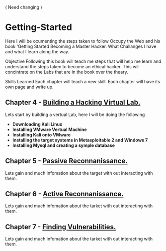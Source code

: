 ( Need changing ) 
# Getting-Started
Here I will be ocumenting the steps taken to follow Occupy the Web and his book 'Getting Started Becoming a Master Hacker.
What Challanges I have and what I learn along the way. 


Objective
Following this book will teach me steps that will help me learn and understand the steps taken to become an ethical hacker. 
This will concintrate on the Labs that are in the book over the theary. 

Skills Learned
Each chapter will teach a new skill. Each chapter will have its own page and write up. 


Chapter 4 - <a href="https://github.com/MichaelNolan80/MH-CH4">Building a Hacking Virtual Lab.</a> 
--
  Lets start by building a vertual Lab, here I will be doing the following 
  
- **Downloading Kali Linux**
- **Installing VMware Vertual Machine**
- **Installing Kali onto VMware**
- **Installing the target systems in Metasploitable 2 and Windows 7**
- **Installing Mysql and creating a symple database**

Chapter 5 - <a href="https://github.com/MichaelNolan80/MH-PR">Passive Reconnanissance.</a> 
-
   Lets gain and much infomation about the target with out interacting with them.
            
Chapter 6 - <a href="https://github.com/MichaelNolan80/MH-AR6">Active Reconnanissance.</a> 
--
   Lets gain and much infomation about the tarket with out interacting with them.

Chapter 7 - <a href="https://github.com/MichaelNolan80/MH-FV7">Finding Vulnerabilities.</a> 
--
   Lets gain and much infomation about the tarket with out interacting with them.
